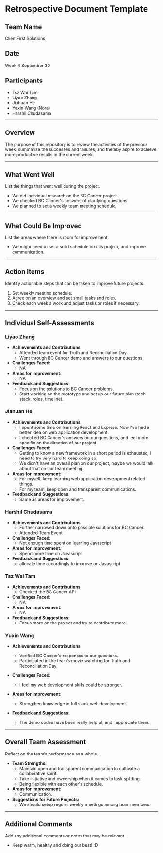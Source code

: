 # Retrospective Document Template

## Team Name

ClientFirst Solutions

## Date

Week 4 September 30

## Participants

- Tsz Wai Tam
- Liyao Zhang
- Jiahuan He
- Yuxin Wang (Nora)
- Harshil Chudasama

---

## Overview

The purpose of this repository is to review the activities of the previous week, summarize the successes and failures, and thereby aspire to achieve more productive results in the current week.

---

## What Went Well

List the things that went well during the project.

- We did individual research on the BC Cancer project.
- We checked BC Cancer's answers of clarifying questions.
- We planned to set a weekly team meeting schedule.

---

## What Could Be Improved

List the areas where there is room for improvement.

- We might need to set a solid schedule on this project, and improve communication.

---

## Action Items

Identify actionable steps that can be taken to improve future projects.

1. Set weekly meeting schedule.
2. Agree on an overview and set small tasks and roles.
3. Check each week's work and adjust tasks or roles if necessary.

---

## Individual Self-Assessments

### Liyao Zhang

- **Achievements and Contributions:**
  - Attended team event for Truth and Reconciliation Day.
  - Went through BC Cancer demo and answers to our questions.
- **Challenges Faced:**
  - NA
- **Areas for Improvement:**
  - NA
- **Feedback and Suggestions:**
  - Focus on the solutions to BC Cancer problems.
  - Start working on the prototype and set up our future plan (tech stack, roles, timeline).

### Jiahuan He

- **Achievements and Contributions:**
  - I spent some time on learning React and Express. Now I've had a better idea on web application development.
  - I checked BC Cancer's answers on our questions, and feel more specific on the direction of our project.
- **Challenges Faced:**
  - Getting to know a new framework in a short period is exhausted, I need to try very hard to keep doing so.
  - We didn't have an overall plan on our project, maybe we would talk about that on our team meeting.
- **Areas for Improvement:**
  - For myself, keep learning web application development related things.
  - For my team, keep open and transparent communications.
- **Feedback and Suggestions:**
  - Same as areas for improvement.

### Harshil Chudasama

- **Achievements and Contributions:**
  - Further narrowed down onto possible solutions for BC Cancer.
  - Attended Team Event
- **Challenges Faced:**
  - Not enough time spent on learning Javascript
- **Areas for Improvement:**
  - Spend more time on Javascript
- **Feedback and Suggestions:**
  - allocate time accordingly to improve on Javascript

### Tsz Wai Tam

- **Achievements and Contributions:**
  - Checked the BC Cancer API
- **Challenges Faced:**
  - NA
- **Areas for Improvement:**
  - NA
- **Feedback and Suggestions:**
  - Focus more on the project and try to contribute more.

### Yuxin Wang

- **Achievements and Contributions:**
  - Verified BC Cancer's responses to our questions.
  - Participated in the team’s movie watching for Truth and Reconciliation Day.
- **Challenges Faced:**

  - I feel my web development skills could be stronger.

- **Areas for Improvement:**

  - Strengthen knowledge in full stack web development.

- **Feedback and Suggestions:**
  - The demo codes have been really helpful, and I appreciate them.

---

## Overall Team Assessment

Reflect on the team’s performance as a whole.

- **Team Strengths:**
  - Maintain open and transparent communication to cultivate a collaborative spirit.
  - Take initiative and ownership when it comes to task splitting.
  - Being flexible with each other's schedule.
- **Areas for Improvement:**
  - Communication.
- **Suggestions for Future Projects:**
  - We should setup regular weekly meetings among team members.

---

## Additional Comments

Add any additional comments or notes that may be relevant.

- Keep warm, healthy and doing our best! :D
